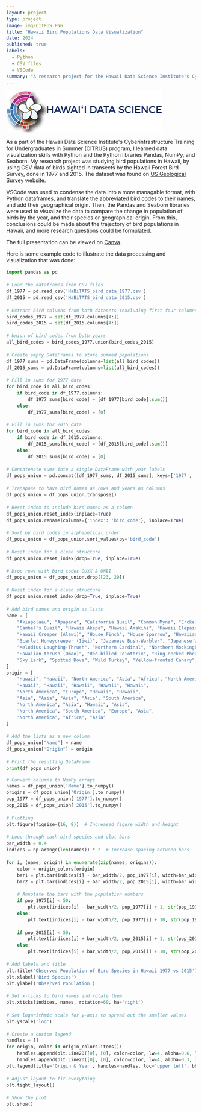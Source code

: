 ```yaml
---
layout: project
type: project
image: img/CITRUS.PNG
title: "Hawaii Bird Populations Data Visualization"
date: 2024
published: true
labels:
  - Python
  - CSV files
  - VSCode
summary: "A research project for the Hawaii Data Science Institute's Cyberinfrastructure Training for Undergraduates in Summer program. Python and the Python libraries Pandas, NumPy, and Seaborn were used to manipulate csv data and create data visualizations of birds sighted in Hawaii by year, species, and geographical origin."
---
```


<img class="img-fluid" src="../img/logo_5.png">

As a part of the Hawaii Data Science Institute's Cyberinfrastructure Training for Undergraduates in Summer (CITRUS) program, I learned data visualization skills with Python and the Python libraries Pandas, NumPy, and Seaborn. My research project was studying bird populations in Hawaii, by using CSV data of birds sighted in transects by the Hawaii Forest Bird Survey, done in 1977 and 2015. The dataset was found on [US Geological Survey](https://www.usgs.gov/) website.

VSCode was used to condense the data into a more managable format, with Python dataframes, and translate the abbreviated bird codes to their names, and add their geographical origin. Then, the Pandas and Seaborn libraries were used to visualize the data to compare the change in population of birds by the year, and their species or geographical origin. From this, conclusions could be made about the trajectory of bird populations in Hawaii, and more research questions could be formulated. 

The full presentation can be viewed on [Canva](https://www.canva.com/design/DAGID3fbhmw/5fEp1DBwysevsWmc7BMkeA/edit?utm_content=DAGID3fbhmw&utm_campaign=designshare&utm_medium=link2&utm_source=sharebutton). 

Here is some example code to illustrate the data processing and visualization that was done:

```python
import pandas as pd

# Load the dataframes from CSV files
df_1977 = pd.read_csv('HaBiTATS_bird_data_1977.csv')
df_2015 = pd.read_csv('HaBiTATS_bird_data_2015.csv')

# Extract bird columns from both datasets (excluding first four columns)
bird_codes_1977 = set(df_1977.columns[4:])
bird_codes_2015 = set(df_2015.columns[4:])

# Union of bird codes from both years
all_bird_codes = bird_codes_1977.union(bird_codes_2015)

# Create empty DataFrames to store summed populations
df_1977_sums = pd.DataFrame(columns=list(all_bird_codes))
df_2015_sums = pd.DataFrame(columns=list(all_bird_codes))

# Fill in sums for 1977 data
for bird_code in all_bird_codes:
    if bird_code in df_1977.columns:
        df_1977_sums[bird_code] = [df_1977[bird_code].sum()]
    else:
        df_1977_sums[bird_code] = [0]

# Fill in sums for 2015 data
for bird_code in all_bird_codes:
    if bird_code in df_2015.columns:
        df_2015_sums[bird_code] = [df_2015[bird_code].sum()]
    else:
        df_2015_sums[bird_code] = [0]

# Concatenate sums into a single DataFrame with year labels
df_pops_union = pd.concat([df_1977_sums, df_2015_sums], keys=['1977', '2015'])

# Transpose to have bird names as rows and years as columns
df_pops_union = df_pops_union.transpose()

# Reset index to include bird names as a column
df_pops_union.reset_index(inplace=True)
df_pops_union.rename(columns={'index': 'bird_code'}, inplace=True)

# Sort by bird codes in alphabetical order
df_pops_union = df_pops_union.sort_values(by='bird_code')

# Reset index for a clean structure
df_pops_union.reset_index(drop=True, inplace=True)

# Drop rows with bird codes OUXX & UNBI
df_pops_union = df_pops_union.drop([23, 29])

# Reset index for a clean structure
df_pops_union.reset_index(drop=True, inplace=True)

# Add bird names and origin as lists
name = [
    "Akiapolaau", "Apapane", "California Quail", "Common Myna", "Erckel's Francolin",
    "Gambel's Quail", "Hawaii Akepa", "Hawaii Amakihi", "Hawaii Elepaio", "Hawaiian Goose (Nene)",
    "Hawaii Creeper (Alawi)", "House Finch", "House Sparrow", "Hawaiian Hawk",
    "Scarlet Honeycreeper (Iiwi)", "Japanese Bush-Warbler", "Japanese White-eye", "Kalij Pheasant",
    "Melodius Laughing-Thrush", "Northern Cardinal", "Northern Mockingbird", "Nutmeg Mannikin",
    "Hawaiian thrush (Omao)", "Red-billed Leiothrix", "Ring-necked Pheasant", "Saffron Finch",
    "Sky Lark", "Spotted Dove", "Wild Turkey", "Yellow-fronted Canary", "Zebra Dove"
]
origin = [
    "Hawaii", "Hawaii", "North America", "Asia", "Africa", "North America", 
    "Hawaii", "Hawaii", "Hawaii", "Hawaii", "Hawaii", 
    "North America", "Europe", "Hawaii", "Hawaii", 
    "Asia", "Asia", "Asia", "Asia", "South America", 
    "North America", "Asia", "Hawaii", "Asia", 
    "North America", "South America", "Europe", "Asia", 
    "North America", "Africa", "Asia"
]

# Add the lists as a new column
df_pops_union["Name"] = name
df_pops_union["Origin"] = origin

# Print the resulting DataFrame
print(df_pops_union)
```
``` python
# Convert columns to NumPy arrays
names = df_pops_union['Name'].to_numpy()
origins = df_pops_union['Origin'].to_numpy()
pop_1977 = df_pops_union['1977'].to_numpy()
pop_2015 = df_pops_union['2015'].to_numpy()

# Plotting
plt.figure(figsize=(16, 8))  # Increased figure width and height

# Loop through each bird species and plot bars
bar_width = 0.4
indices = np.arange(len(names)) * 2  # Increase spacing between bars

for i, (name, origin) in enumerate(zip(names, origins)):
    color = origin_colors[origin]
    bar1 = plt.bar(indices[i] - bar_width/2, pop_1977[i], width=bar_width, color=color, alpha=0.6, label=f'{origin} (1977)' if i == 0 else "")
    bar2 = plt.bar(indices[i] + bar_width/2, pop_2015[i], width=bar_width, color=color, alpha=0.3, label=f'{origin} (2015)' if i == 0 else "")
    
    # Annotate the bars with the population numbers
    if pop_1977[i] < 50:
        plt.text(indices[i] - bar_width/2, pop_1977[i] + 1, str(pop_1977[i]), ha='center', va='bottom', fontsize=9)
    else:
        plt.text(indices[i] - bar_width/2, pop_1977[i] + 10, str(pop_1977[i]), ha='center', va='bottom', fontsize=9)
    
    if pop_2015[i] < 50:
        plt.text(indices[i] + bar_width/2, pop_2015[i] + 1, str(pop_2015[i]), ha='center', va='bottom', fontsize=9)
    else:
        plt.text(indices[i] + bar_width/2, pop_2015[i] + 10, str(pop_2015[i]), ha='center', va='bottom', fontsize=9)

# Add labels and title
plt.title('Observed Population of Bird Species in Hawaii 1977 vs 2015')
plt.xlabel('Bird Species')
plt.ylabel('Observed Population')

# Set x-ticks to bird names and rotate them
plt.xticks(indices, names, rotation=60, ha='right')

# Set logarithmic scale for y-axis to spread out the smaller values
plt.yscale('log')

# Create a custom legend
handles = []
for origin, color in origin_colors.items():
    handles.append(plt.Line2D([0], [0], color=color, lw=4, alpha=0.6, label=f'{origin} (1977)'))
    handles.append(plt.Line2D([0], [0], color=color, lw=4, alpha=0.3, label=f'{origin} (2015)'))
plt.legend(title='Origin & Year', handles=handles, loc='upper left', bbox_to_anchor=(.965, 1))

# Adjust layout to fit everything
plt.tight_layout()

# Show the plot
plt.show()

```

